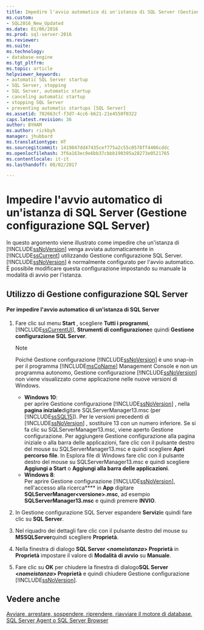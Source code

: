 ```yaml
---
title: Impedire l'avvio automatico di un'istanza di SQL Server (Gestione configurazione SQL Server) | Microsoft Docs
ms.custom:
- SQL2016_New_Updated
ms.date: 01/06/2016
ms.prod: sql-server-2016
ms.reviewer: 
ms.suite: 
ms.technology:
- database-engine
ms.tgt_pltfrm: 
ms.topic: article
helpviewer_keywords:
- automatic SQL Server startup
- SQL Server, stopping
- SQL Server, automatic startup
- canceling automatic startup
- stopping SQL Server
- preventing automatic startups [SQL Server]
ms.assetid: 782663cf-f3d7-4cc6-b621-21e4550f0322
caps.latest.revision: 36
author: BYHAM
ms.author: rickbyh
manager: jhubbard
ms.translationtype: HT
ms.sourcegitcommit: 1419847dd47435cef775a2c55c0578ff4406cddc
ms.openlocfilehash: 3f6a163ec9e6bb37cbbb190395a28273e0521765
ms.contentlocale: it-it
ms.lasthandoff: 08/02/2017

---
```

# <a name="scm-services---prevent-automatic-startup-of-an-instance"></a>Impedire l'avvio automatico di un'istanza di SQL Server (Gestione configurazione SQL Server)
  In questo argomento viene illustrato come impedire che un'istanza di [!INCLUDE[ssNoVersion](../../includes/ssnoversion-md.md)] venga avviata automaticamente in [!INCLUDE[ssCurrent](../../includes/sscurrent-md.md)] utilizzando Gestione configurazione SQL Server. [!INCLUDE[ssNoVersion](../../includes/ssnoversion-md.md)] è normalmente configurato per l'avvio automatico. È possibile modificare questa configurazione impostando su manuale la modalità di avvio per l'istanza.  
  
##  <a name="SSMSProcedure"></a> Utilizzo di Gestione configurazione SQL Server  
  
#### <a name="to-prevent-automatic-startup-of-an-instance-of-sql-server"></a>Per impedire l'avvio automatico di un'istanza di SQL Server  
  
1.  Fare clic sul menu **Start** , scegliere **Tutti i programmi**, [!INCLUDE[ssCurrentUI](../../includes/sscurrentui-md.md)], **Strumenti di configurazione**e quindi **Gestione configurazione SQL Server**.  
  
    > [!NOTE]  
    >  Poiché Gestione configurazione [!INCLUDE[ssNoVersion](../../includes/ssnoversion-md.md)] è uno snap-in per il programma [!INCLUDE[msCoName](../../includes/msconame-md.md)] Management Console e non un programma autonomo, Gestione configurazione [!INCLUDE[ssNoVersion](../../includes/ssnoversion-md.md)] non viene visualizzato come applicazione nelle nuove versioni di Windows.  
    >   
    >  -   **Windows 10**:  
    >          per aprire Gestione configurazione [!INCLUDE[ssNoVersion](../../includes/ssnoversion-md.md)] , nella **pagina iniziale**digitare SQLServerManager13.msc (per [!INCLUDE[ssSQL15](../../includes/sssql15-md.md)]). Per le versioni precedenti di [!INCLUDE[ssNoVersion](../../includes/ssnoversion-md.md)] , sostituire 13 con un numero inferiore. Se si fa clic su SQLServerManager13.msc, viene aperto Gestione configurazione. Per aggiungere Gestione configurazione alla pagina iniziale o alla barra delle applicazioni, fare clic con il pulsante destro del mouse su SQLServerManager13.msc e quindi scegliere **Apri percorso file**. In Esplora file di Windows fare clic con il pulsante destro del mouse su SQLServerManager13.msc e quindi scegliere **Aggiungi a Start** o **Aggiungi alla barra delle applicazioni**.  
    > -   **Windows 8**:  
    >          Per aprire Gestione configurazione [!INCLUDE[ssNoVersion](../../includes/ssnoversion-md.md)], nell'accesso alla ricerca**** in **App** digitare **SQLServerManager\<versione>.msc**, ad esempio **SQLServerManager13.msc** e quindi premere **INVIO**.  
  
2.  In Gestione configurazione SQL Server espandere **Servizi**e quindi fare clic su **SQL Server**.  
  
3.  Nel riquadro dei dettagli fare clic con il pulsante destro del mouse su **MSSQLServer**quindi scegliere **Proprietà**.  
  
4.  Nella finestra di dialogo **SQL Server \<***nomeistanza***> Proprietà** in **Proprietà** impostare il valore di **Modalità di avvio** su **Manuale**.  
  
5.  Fare clic su **OK** per chiudere la finestra di dialogo**SQL Server \<***nomeistanza***> Proprietà** e quindi chiudere Gestione configurazione [!INCLUDE[ssNoVersion](../../includes/ssnoversion-md.md)].  
  
## <a name="see-also"></a>Vedere anche  
 [Avviare, arrestare, sospendere, riprendere, riavviare il motore di database, SQL Server Agent o SQL Server Browser](../../database-engine/configure-windows/start-stop-pause-resume-restart-sql-server-services.md)  
  
  

